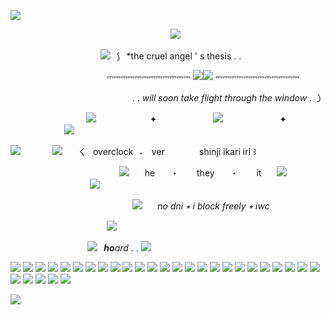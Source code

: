 ![](https://cdn.pfps.gg/banners/9788-shinji-ikari.png)

⠀⠀⠀⠀⠀⠀⠀⠀⠀⠀⠀⠀⠀⠀⠀⠀⠀⠀⠀⠀⠀⠀⠀⠀⠀![](https://64.media.tumblr.com/0ae853fc4d7d8bd12185186b88eb7b1e/c52ad6fcb3de7f16-96/s250x400/43ecb68f99374fa373b7faed7c2cf7fc8deb3810.gifv)

⠀⠀⠀⠀⠀⠀⠀⠀⠀⠀⠀⠀⠀⠀![](https://64.media.tumblr.com/97789890e01978cc3c1a0a5aec7af7d0/f066cc2dc9f6b40e-7e/s75x75_c1/f409556237bc248217821ad9a20092bee6cd0201.gifv)⠀⟆⠀*the cruel angel ' s thesis . .

⠀⠀⠀⠀⠀⠀⠀⠀⠀⠀⠀⠀⠀⠀⠀⎓⎓⎓⎓⎓⎓⎓⎓⎓⎓⎓⎓ ![](https://i.ibb.co/Z6WZDB7/IMG-7762.png)![](https://i.ibb.co/rvKX2w5/IMG-7763.png) ⎓⎓⎓⎓⎓⎓⎓⎓⎓⎓⎓⎓

⠀⠀⠀⠀⠀⠀⠀⠀⠀⠀⠀⠀⠀⠀⠀⠀⠀⠀⠀. . *will soon take flight through the window* . ㇁

⠀⠀⠀⠀⠀⠀⠀⠀⠀ ⠀ ⠀![](https://i.ibb.co/ZWRDYHb/IMG-6420.gif) ⠀⠀⠀⠀⠀⠀⠀⠀✦ ⠀⠀⠀⠀⠀⠀⠀⠀ [![](https://i.ibb.co/pPWBQqx/IMG-6416.gif)](https://rentry.co/overclocks) ⠀⠀⠀⠀⠀⠀⠀⠀ ✦ ⠀⠀⠀⠀⠀⠀⠀⠀ ![](https://i.ibb.co/ZWRDYHb/IMG-6420.gif)

![](https://64.media.tumblr.com/cbf044c84ff73268ed0502bfb67386e7/a996cbfba0b7a767-7d/s100x200/d0a388f7a8072c1af6ca4fac7319587deec9696c.pnj)⠀⠀⠀⠀⠀![](https://64.media.tumblr.com/6ff0e23f31edd1230bd818bf833f7d4a/1dc5e47a1373ca04-f5/s75x75_c1/ba089721888b7063f082a1287e8925e8447ec919.gifv) ⠀⠀ㄑ⠀overclock⠀˖⠀ ver
⠀⠀⠀⠀⠀shinji ikari irl ꒱

⠀⠀⠀⠀⠀⠀⠀⠀⠀⠀⠀⠀⠀⠀⠀⠀⠀![](https://i.ibb.co/xC5hfZ1/IMG-7235.gif) ⠀⠀he ⠀⠀・ ⠀⠀ they ⠀⠀・ ⠀⠀ it ⠀⠀![](https://i.ibb.co/b1JT2HG/IMG-7236.gif)⠀⠀⠀⠀⠀⠀⠀⠀⠀⠀ ⠀⠀![](https://64.media.tumblr.com/e91a23654cc92fc09cdcd90c829414c0/a996cbfba0b7a767-e4/s100x200/234fed7778f8e3b57bbd9a6a7587c46f2c69b546.pnj)

⠀⠀⠀⠀⠀⠀⠀⠀⠀⠀⠀⠀⠀⠀⠀⠀⠀⠀⠀![](https://64.media.tumblr.com/e88599040c9de1283cf56ba496ac07a0/b2f654d39279f464-1c/s75x75_c1/811cedb655bf3ea0c0b899282acd5a82d3efe4ab.gifv)⠀⠀  *no dni ⭒ i block freely ⭒ iwc*

⠀⠀⠀⠀⠀⠀⠀⠀⠀⠀⠀⠀⠀⠀⠀![](https://64.media.tumblr.com/f7a9e83a6e4f3a7b3af3d27927aba83a/62fa2fa6a73a649d-3a/s400x600/9cdd8e0e7a63ea5f45cf991fe6cc67a8dae2cdcb.pnj)

⠀⠀⠀⠀⠀⠀⠀⠀⠀⠀⠀⠀![](https://i.ibb.co/h9yR91J/IMG-7591.gif)⠀***ho**ard* . . ![](https://i.imgur.com/KmJ0mQL.gif)


![](https://i.ibb.co/1bBQszp/blinkies-Cafe-v-K.gif) ![](https://i.ibb.co/8YKCX8N/blinkies-Cafe-p-D.gif) ![](https://i.ibb.co/tDsHKss/done-02-b17f049b9d083acc0823b23918903b1a.gif) ![](https://64.media.tumblr.com/420ab3d1741e969827969dfcf712eb1c/0d2a691155200127-58/s250x400/f2b12932923eac2772d3b65d6cc71ea59310bb8a.gifv) ![](https://64.media.tumblr.com/27c21e139ee543e55675d6c65cdd57ee/tumblr_pbfgm2PvC81xz2nuuo2_100.gifv) ![](https://64.media.tumblr.com/466dfe2efb75d75236888fe1fac6f71d/tumblr_pbfgm2PvC81xz2nuuo1_100.gifv) ![](https://64.media.tumblr.com/96e4b383543401adbb88e4a6c06eb5d4/tumblr_pbfgm2PvC81xz2nuuo10_100.gifv) ![](https://64.media.tumblr.com/fe4422b8808f8539356ff59e4ba45869/2cfabea7a88577f9-2f/s250x400/01e4247d3f7d49d7e8c01af75713224a4668aa07.gifv) ![](https://64.media.tumblr.com/155c0d2beedc8f6c3c89b44febda02a3/3a2d604f6c5dca65-86/s100x200/c03c06196510b267726ac71c0ff58a40b1eab2c2.gifv) ![](https://64.media.tumblr.com/37cdf56d884a2efd8338f2c02a81cac6/62fa2fa6a73a649d-de/s100x200/1125f68d775ec796b476f3923a783b157ce86420.gifv) ![](https://64.media.tumblr.com/6eba594da7e30a6a8a1168dfe3ee5465/3a2d604f6c5dca65-b3/s100x200/577f609df83711ac00fcb773e8d1a574feb062c6.gifv) ![](https://64.media.tumblr.com/a3f54803dd8770cf6d06d2de8e05b3f2/62fa2fa6a73a649d-ff/s100x200/fcd10872b48d82ff494cee2de5fb3f2cfa898bbb.pnj) ![](https://64.media.tumblr.com/dbf98faa3862c0a0e0e90685a292ebb2/62fa2fa6a73a649d-06/s100x200/bc6879af74a2637e2c378f92ca942960895a01de.gifv) ![](https://64.media.tumblr.com/6c53355ccb7b507bbac998b13b55211c/3a2d604f6c5dca65-e5/s100x200/72486c051c5fdfeec0b4013a1ea850be90da72d1.gifv) ![](https://64.media.tumblr.com/fa6230ea83d40d58564925cc1835cdb5/3a2d604f6c5dca65-c7/s100x200/23f5bdd4188c649c192e6439a2c1afe5a3498397.gifv) ![](https://64.media.tumblr.com/3cef4d6f480ea6354473c232660fc4f3/3a2d604f6c5dca65-f2/s100x200/a39950c333910d1a41ec92a30249b97123eaec21.gifv) ![](https://64.media.tumblr.com/1554094347bb47617ed6ffb9e57d6430/39d7d1922617981a-2a/s100x200/c3fdc9bb634362d82172436aa0db5325c2df68ef.gifv) ![](https://64.media.tumblr.com/e60c5d1d0e76f1b6dbd4f30e6bebf519/39d7d1922617981a-48/s100x200/2eb3033767f43382e062db2077cbb1c5620610cb.gifv) ![](https://64.media.tumblr.com/9d0949f43ee99fc91b8f379f091fa134/39d7d1922617981a-bb/s100x200/df3b8c8932ab3be48cefb8075c3ce17a347488d2.gifv) ![](https://64.media.tumblr.com/5b311179207890a4177029e9772bce72/39d7d1922617981a-4f/s100x200/58d46ec5d7dbad7d7756696515b2e81b2c353dcd.gifv) ![](https://64.media.tumblr.com/d389ac34ce046f2cdfac9f059748b53f/39d7d1922617981a-f1/s100x200/43c617b5a14ba21e61c69b9c43ca78e9dc8782eb.gifv) ![](https://64.media.tumblr.com/54f2bad18eb4b788c65f991c47c78a63/39d7d1922617981a-e9/s100x200/f2701bdf1ac1b7c60d59c2dfad37e1d3f1da31bb.gifv) ![](https://64.media.tumblr.com/ed9a472b6cbd5116838ab59c051394d8/39d7d1922617981a-df/s100x200/710f5acaebbd604decbc3c42fa1571806a8dabee.gifv) ![](https://64.media.tumblr.com/ecde4dc7cae7323bde2ec24a11e0b147/39d7d1922617981a-ed/s100x200/9582d1716dd2d85c023147245f7d1a7c0647d997.gifv) ![](https://64.media.tumblr.com/2f4442f9bc8e41bcff24f0c6814104c6/39d7d1922617981a-24/s100x200/9d06381b696806598dc13b278d8aa3aa889808cb.gifv) ![](https://64.media.tumblr.com/5d56e6cb27ed9ea0880c804efdcd74bf/65ba793804d040e8-14/s100x200/80b8d3f5bacba96da7c79e66028eed583b26fa24.pnj) ![](https://64.media.tumblr.com/0b16c2041be4e461414d2f1bacac56f1/1f297d7c0fb8f039-a1/s250x400/fad1a2cef8ad442c37bf7c801fc4d7ccf56beaca.pnj) ![](https://64.media.tumblr.com/9cbdaa5dfc5720962ab381cd0d2410d2/2a2876b469cbc64f-d2/s250x400/b6616db75ff173b8e8a9fedbc405913c033b8ce0.pnj) ![](https://64.media.tumblr.com/71c78aa2a671b95d96dff833417effb9/9ffaf64204833848-d7/s100x200/5a252f9c8f05cb637e2096248a47f97ff12c97ca.pnj) ![](https://64.media.tumblr.com/33761e18976f963d45cc5adf2cc4c478/a996cbfba0b7a767-5b/s100x200/9c2496610c7a3df6d57408e041697c19ab2f8267.pnj)

![](https://64.media.tumblr.com/9382a319ea7cf700a6bcdbadbadccd91/2cfabea7a88577f9-01/s250x400/3bb27732c75d7f39fd9766cd5c3ea7bd5d1bee63.gifv)

